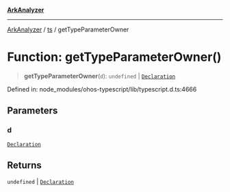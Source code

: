 [**ArkAnalyzer**](../../../../README.md)

***

[ArkAnalyzer](../../../../globals.md) / [ts](../README.md) / getTypeParameterOwner

# Function: getTypeParameterOwner()

> **getTypeParameterOwner**(`d`): `undefined` \| [`Declaration`](../interfaces/Declaration.md)

Defined in: node\_modules/ohos-typescript/lib/typescript.d.ts:4666

## Parameters

### d

[`Declaration`](../interfaces/Declaration.md)

## Returns

`undefined` \| [`Declaration`](../interfaces/Declaration.md)
